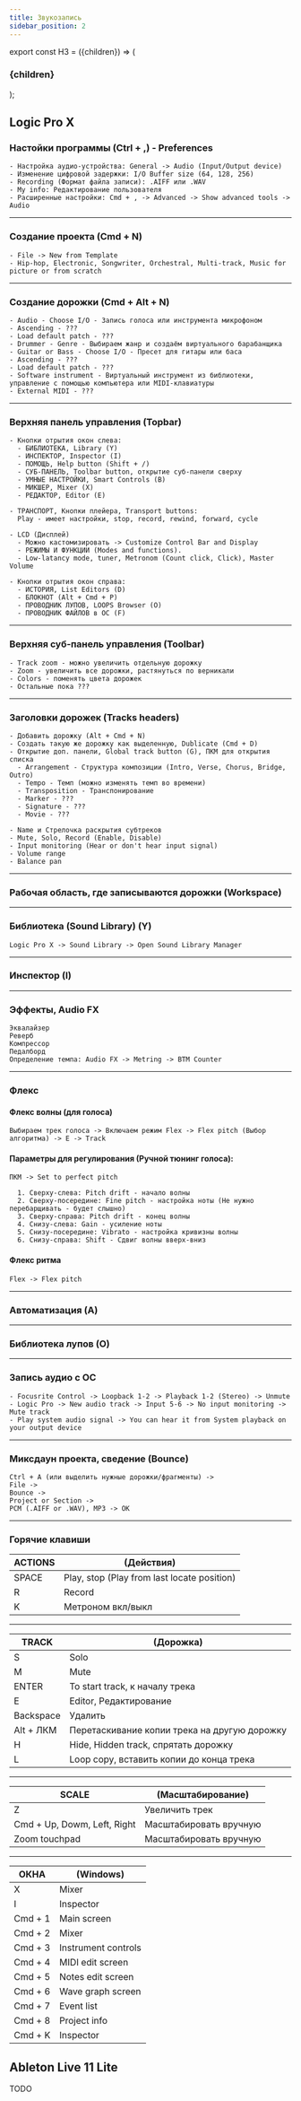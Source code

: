 ```yaml
---
title: Звукозапись
sidebar_position: 2
---
```


export const H3 = ({children}) => (
  <h3 style={{ color: '#65BAAF' }}>
    {children}
  </h3>
);


## Logic Pro X

<!-- <a href="../../../pdf/logic-pro-user-guide.pdf" target="_blank">logic-pro-user-guide.pdf</a> -->


<H3>Настойки программы (Ctrl + ,) - Preferences</H3>

```
- Настройка аудио-устройства: General -> Audio (Input/Output device)
- Изменение цифровой задержки: I/O Buffer size (64, 128, 256)
- Recording (Формат файла записи): .AIFF или .WAV
- My info: Редактирование пользователя
- Расширенные настройки: Cmd + , -> Advanced -> Show advanced tools -> Audio 
```

***

<H3>Создание проекта (Cmd + N)</H3>

```
- File -> New from Template
- Hip-hop, Electronic, Songwriter, Orchestral, Multi-track, Music for picture or from scratch 
```

***

<H3>Создание дорожки (Cmd + Alt + N)</H3>

```
- Audio - Choose I/O - Запись голоса или инструмента микрофоном
- Ascending - ???
- Load default patch - ???
- Drummer - Genre - Выбираем жанр и создаём виртуального барабанщика
- Guitar or Bass - Choose I/O - Пресет для гитары или баса
- Ascending - ???
- Load default patch - ???
- Software instrument - Виртуальный инструмент из библиотеки, управление с помощью компьютера или MIDI-клавиатуры
- External MIDI - ???
```

***

<H3>Верхняя панель управления (Topbar)</H3>

```
- Кнопки отрытия окон слева:
  - БИБЛИОТЕКА, Library (Y)
  - ИНСПЕКТОР, Inspector (I)
  - ПОМОЩЬ, Help button (Shift + /)
  - СУБ-ПАНЕЛЬ, Toolbar button, открытие суб-панели сверху
  - УМНЫЕ НАСТРОЙКИ, Smart Controls (B)
  - МИКШЕР, Mixer (X)
  - РЕДАКТОР, Editor (E)

- ТРАНСПОРТ, Кнопки плейера, Transport buttons:
  Play - имеет настройки, stop, record, rewind, forward, cycle

- LCD (Дисплей)
  - Можно кастомизировать -> Customize Control Bar and Display
  - РЕЖИМЫ И ФУНКЦИИ (Modes and functions).
  - Low-latancy mode, tuner, Metronom (Count click, Click), Master Volume

- Кнопки отрытия окон справа:
  - ИСТОРИЯ, List Editors (D)
  - БЛОКНОТ (Alt + Cmd + P)
  - ПРОВОДНИК ЛУПОВ, LOOPS Browser (O)
  - ПРОВОДНИК ФАЙЛОВ в ОС (F)
```

***

<H3>Верхняя суб-панель управления (Toolbar)</H3>

```
- Track zoom - можно увеличить отдельную дорожку
- Zoom - увеличить все дорожки, растянуться по верникали
- Colors - поменять цвета дорожек
- Остальные пока ???
```

***

<H3>Заголовки дорожек (Tracks headers)</H3>

```
- Добавить дорожку (Alt + Cmd + N)
- Создать такую же дорожку как выделенную, Dublicate (Cmd + D)
- Открытие доп. панели, Global track button (G), ПКМ для открытия списка
  - Arrangement - Структура композиции (Intro, Verse, Chorus, Bridge, Outro)
  - Tempo - Темп (можно изменять темп во времени)
  - Transposition - Транспонирование
  - Marker - ???
  - Signature - ???
  - Movie - ???

- Name и Стрелочка раскрытия субтреков
- Mute, Solo, Record (Enable, Disable)
- Input monitoring (Hear or don't hear input signal)
- Volume range
- Balance pan
```

***

<H3>Рабочая область, где записываются дорожки (Workspace)</H3>

***

<H3>Библиотека (Sound Library) (Y)</H3>

```Logic Pro X -> Sound Library -> Open Sound Library Manager```

***

<H3>Инспектор (I)</H3>

***

<H3>Эффекты, Audio FX</H3>

```
Эквалайзер
Реверб
Компрессор
Педалборд
Определение темпа: Audio FX -> Metring -> BTM Counter
```

***

<H3>Флекс</H3>

#### Флекс волны (для голоса)

```Выбираем трек голоса -> Включаем режим Flex -> Flex pitch (Выбор алгоритма) -> E -> Track```

#### Параметры для регулирования (Ручной тюнинг голоса):

```
ПКМ -> Set to perfect pitch

  1. Сверху-слева: Pitch drift - начало волны
  2. Сверху-посередине: Fine pitch - настройка ноты (Не нужно перебарщивать - будет слышно)
  3. Сверху-справа: Pitch drift - конец волны
  4. Снизу-слева: Gain - усиление ноты
  5. Снизу-посередине: Vibrato - настройка кривизны волны
  6. Снизу-справа: Shift - Сдвиг волны вверх-вниз
```

#### Флекс ритма

```Flex -> Flex pitch```

***

<H3>Автоматизация (A)</H3>

***

<H3>Библиотека лупов (O)</H3>

***

<H3>Запись аудио с ОС</H3>

```
- Focusrite Control -> Loopback 1-2 -> Playback 1-2 (Stereo) -> Unmute
- Logic Pro -> New audio track -> Input 5-6 -> No input monitoring -> Mute track
- Play system audio signal -> You can hear it from System playback on your output device
```

***

<H3>Миксдаун проекта, сведение (Bounce)</H3>

```
Ctrl + A (или выделить нужные дорожки/фрагменты) -> 
File -> 
Bounce -> 
Project or Section -> 
PCM (.AIFF or .WAV), MP3 -> OK 
```

***

<H3>Горячие клавиши</H3>

|ACTIONS |(Действия)|
|---|---|
|SPACE|Play, stop (Play from last locate position)|
|R|Record|
|K|Метроном вкл/выкл|

***

|TRACK|(Дорожка)|
|---|---|
|S|Solo|
|M|Mute|
|ENTER|To start track, к началу трека|
|E|Editor, Редактирование|
|Backspace|Удалить|
|Alt + ЛКМ|Перетаскивание копии трека на другую дорожку|
|H|Hide, Hidden track, спрятать дорожку|
|L|Loop copy, вставить копии до конца трека|

***

|SCALE|(Масштабирование)|
|---|---|
|Z|Увеличить трек|
|Cmd + Up, Dowm, Left, Right|Масштабировать вручную|
|Zoom touchpad|Масштабировать вручную|

***

|ОКНА|(Windows)|
|---|---|
|X|Mixer|
|I|Inspector|
|Cmd + 1|Main screen|
|Cmd + 2|Mixer|
|Cmd + 3|Instrument controls|
|Cmd + 4|MIDI edit screen|
|Cmd + 5|Notes edit screen|
|Cmd + 6|Wave graph screen|
|Cmd + 7|Event list|
|Cmd + 8|Project info|
|Cmd + K|Inspector|

## Ableton Live 11 Lite

TODO
